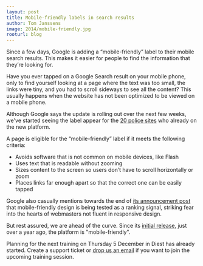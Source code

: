```yaml
---
layout: post
title: Mobile-friendly labels in search results
author: Tom Janssens
image: 2014/mobile-friendly.jpg
rooturl: blog
---
```


Since a few days, Google is adding a “mobile-friendly” label to their mobile search results. This makes it easier for people to find the information that they’re looking for.

Have you ever tapped on a Google Search result on your mobile phone, only to find yourself looking at a page where the text was too small, the links were tiny, and you had to scroll sideways to see all the content? This usually happens when the website has not been optimized to be viewed on a mobile phone.

Although Google says the update is rolling out over the next few weeks, we've started seeing the label appear for the [20 police sites](http://www.openpolice.be/sites.html#version-2) who already on the new platform.

A page is eligible for the “mobile-friendly” label if it meets the following criteria:

* Avoids software that is not common on mobile devices, like Flash
* Uses text that is readable without zooming
* Sizes content to the screen so users don’t have to scroll horizontally or zoom
* Places links far enough apart so that the correct one can be easily tapped

Google also casually mentions towards the end of [its announcement post](http://googlewebmastercentral.blogspot.ca/2014/11/helping-users-find-mobile-friendly-pages.html) that mobile-friendly design is being tested as a ranking signal, striking fear into the hearts of webmasters not fluent in responsive design.

But rest assured, we are ahead of the curve. Since its [initial release](http://www.openpolice.be/blog/2013/09/15/belgian-police-internet-platform-released.html), just over a year ago, the platform is "mobile-friendly".

Planning for the next training on Thursday 5 December in Diest has already started. Create a support ticket or [drop us an email](mailto:belgianpolice@gmail.com) if you want to join the upcoming training session.